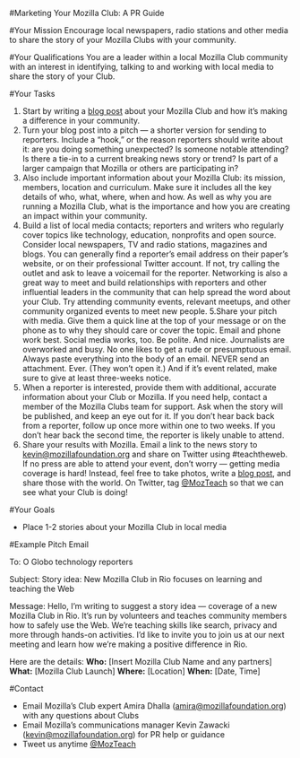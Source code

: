#Marketing Your Mozilla Club: A PR Guide

#Your Mission
Encourage local newspapers, radio stations and other media to share the story of your Mozilla Clubs with your community.

#Your Qualifications
You are a leader within a local Mozilla Club community with an interest in identifying, talking to and working with local media to share the story of your Club.

#Your Tasks
1. Start by writing a [blog post](http://mozilla.github.io/learning-networks/clubs/marketing-your-mozilla-club-writing-a-blog/) about your Mozilla Club and how it’s making a difference in your community. 
2. Turn your blog post into a pitch — a shorter version for sending to reporters. Include a “hook,” or the reason reporters should write about it: are you doing something unexpected? Is someone notable attending? Is there a tie-in to a current breaking news story or trend? Is part of a larger campaign that Mozilla or others are participating in?
3. Also include important information about your Mozilla Club: its mission, members, location and curriculum. Make sure it includes all the key details of who, what, where, when and how. As well as why you are running a Mozilla Club, what is the importance and how you are creating an impact within your community. 
4. Build a list of local media contacts; reporters and writers who regularly cover topics like technology, education, nonprofits and open source. Consider local newspapers, TV and radio stations, magazines and blogs. You can generally find a reporter’s email address on their paper’s website, or on their professional Twitter account. If not, try calling the outlet and ask to leave a voicemail for the reporter. Networking is also a great way to meet and build relationships with reporters and other influential leaders in the community that can help spread the word about your Club. Try attending community events, relevant meetups, and other community organized events to meet new people. 
5.Share your pitch with media. Give them a quick line at the top of your message or on the phone as to why they should care or cover the topic. Email and phone work best. Social media works, too. Be polite. And nice. Journalists are overworked and busy. No one likes to get a rude or presumptuous email. Always paste everything into the body of an email. NEVER send an attachment. Ever. (They won’t open it.)  And if it’s event related, make sure to give at least three-weeks notice. 
6. When a reporter is interested, provide them with additional, accurate information about your Club or Mozilla. If you need help, contact a member of the Mozilla Clubs team for support. Ask when the story will be published, and keep an eye out for it. If you don’t hear back back from a reporter, follow up once more within one to two weeks. If you don’t hear back the second time, the reporter is likely unable to attend. 
7. Share your results with Mozilla. Email a link to the news story to kevin@mozillafoundation.org and share on Twitter using #teachtheweb. If no press are able to attend your event, don’t worry — getting media coverage is hard! Instead, feel free to take photos, write a [blog post](http://mozilla.github.io/learning-networks/clubs/marketing-your-mozilla-club-writing-a-blog/), and share those with the world. On Twitter, tag [@MozTeach](https://twitter.com/MozTeach) so that we can see what your Club is doing!

#Your Goals
* Place 1-2 stories about your Mozilla Club in local media

#Example Pitch Email

To: O Globo technology reporters

Subject: Story idea: New Mozilla Club in Rio focuses on learning and teaching the Web

Message: Hello, I’m writing to suggest a story idea — coverage of a new Mozilla Club in Rio. It’s run by volunteers and teaches community members how to safely use the Web. We’re teaching skills like search, privacy and more through hands-on activities. I’d like to invite you to join us at our next meeting and learn how we’re making a positive difference in Rio.

Here are the details:
**Who:** [Insert Mozilla Club Name and any partners]
**What:** [Mozilla Club Launch]
**Where:** [Location]
**When:** [Date, Time] 

#Contact
* Email Mozilla’s Club expert Amira Dhalla (amira@mozillafoundation.org) with any questions about Clubs
* Email Mozilla’s communications manager Kevin Zawacki (kevin@mozillafoundation.org) for PR help or guidance 
* Tweet us anytime [@MozTeach](https://twitter.com/MozTeach)